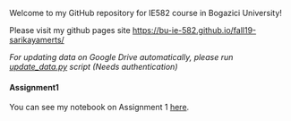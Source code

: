 Welcome to my GitHub repository for IE582 course in Bogazici University! 

Please visit my github pages site https://bu-ie-582.github.io/fall19-sarikayamerts/

*For updating data on Google Drive automatically,
please run [update_data.py](update_data.py) script (Needs authentication)*

#### Assignment1
You can see my notebook on Assignment 1 [here](https://nbviewer.jupyter.org/github/BU-IE-582/fall19-sarikayamerts/blob/master/hw1/Assignment1.ipynb).







